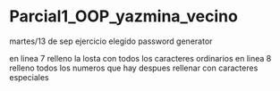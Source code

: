 # Parcial1_OOP_yazmina_vecino
martes/13 de sep
ejercicio elegido password generator

en linea 7 relleno la losta con todos los caracteres ordinarios 
en linea 8  relleno todos los numeros que hay
 despues rellenar con caracteres especiales